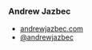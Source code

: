 ### Andrew Jazbec
- [andrewjazbec.com](https://andrewjazbec.com)
- [@andrewjazbec](https://twitter.com/andrewjazbec)

<!---
ajzbc/ajzbc is a ✨ special ✨ repository because its `README.md` (this file) appears on your GitHub profile.
You can click the Preview link to take a look at your changes.
--->
